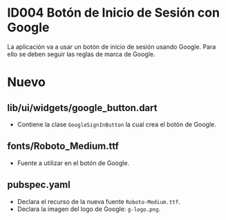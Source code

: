 # ID004 Botón de Inicio de Sesión con Google

La aplicación va a usar un botón de inicio de sesión usando Google.
Para ello se deben seguir las reglas de marca de Google.

# Nuevo
## lib/ui/widgets/google_button.dart
- Contiene la clase `GoogleSignInButton` la cual crea el botón
  de Google.

## fonts/Roboto_Medium.ttf
- Fuente a utilizar en el botón de Google.

## pubspec.yaml
- Declara el recurso de la nueva fuente `Roboto-Medium.ttf`.
- Declara la imagen del logo de Google: `g-logo.png`.